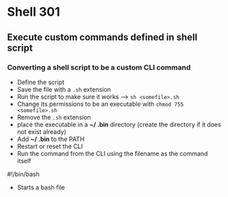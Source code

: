 # Shell 301
## Execute custom commands defined in shell script

### Converting a shell script to be a custom CLI command

- Define the script
- Save the file with a `.sh` extension
- Run the script to make sure it works --> `sh <somefile>.sh`
- Change its permissions to be an executable with `chmod 755 <somefile>.sh`
- Remove the `.sh` extension
- place the executable in a **~/ .bin** directory (create the directory if it does not exist already)
- Add **~/ .bin** to the PATH
- Restart or reset the CLI
- Run the command from the CLI using the filename as the command itself

#!/bin/bash 
- Starts a bash file

